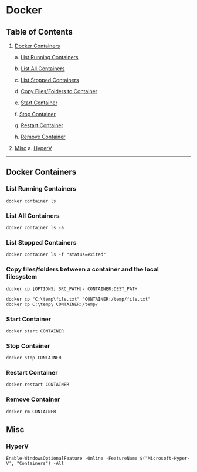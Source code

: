 # Docker

##  Table of Contents

1. [Docker Containers](#Docker-Containers)

    a. [List Running Containers](#list-running-containers)

    b. [List All Containers](#list-all-containers)

    c. [List Stopped Containers](#list-stopped-containers)

    d. [Copy Files/Folders to Container](#copy-filesfolders-between-a-container-and-the-local-filesystem)

    e. [Start Container](#start-container)

    f. [Stop Container](#stop-container)

    g. [Restart Container](#restart-container)

    h. [Remove Container](#remove-container)
    
2. [Misc](#Misc)
    a. [HyperV](#HyperV)

***

## Docker Containers

### List Running Containers
    docker container ls

### List All Containers
    docker container ls -a

### List Stopped Containers
    docker container ls -f "status=exited"

### Copy files/folders between a container and the local filesystem
    docker cp [OPTIONS] SRC_PATH|- CONTAINER:DEST_PATH

    docker cp "C:\temp\file.txt" "CONTAINER:/temp/file.txt"
    docker cp C:\temp\ CONTAINER:/temp/

### Start Container
    docker start CONTAINER

### Stop Container
    docker stop CONTAINER

### Restart Container
    docker restart CONTAINER

### Remove Container
    docker rm CONTAINER
 
## Misc

### HyperV
    Enable-WindowsOptionalFeature -Online -FeatureName $("Microsoft-Hyper-V', "Containers") -All

